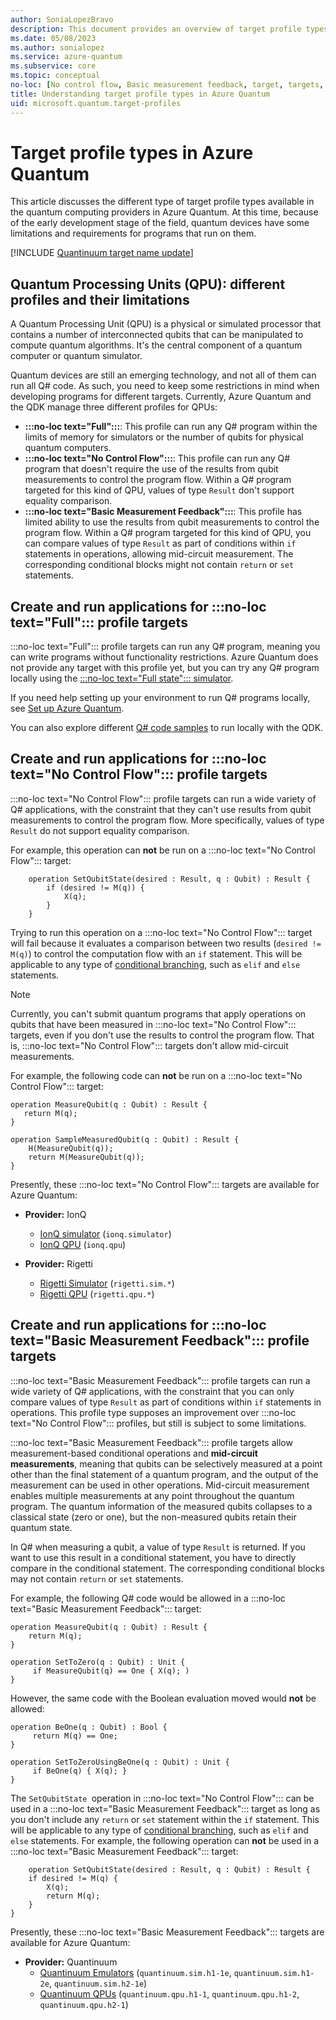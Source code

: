 ```yaml
---
author: SoniaLopezBravo
description: This document provides an overview of target profile types in Azure Quantum and their limitations
ms.date: 05/08/2023
ms.author: sonialopez
ms.service: azure-quantum
ms.subservice: core
ms.topic: conceptual
no-loc: [No control flow, Basic measurement feedback, target, targets, full]
title: Understanding target profile types in Azure Quantum
uid: microsoft.quantum.target-profiles
---
```


# Target profile types in Azure Quantum

This article discusses the different type of target profile types available in the quantum computing providers in Azure Quantum. At this time, because of the early development stage of the field, quantum devices have some limitations and requirements for programs that run on them.

[!INCLUDE [Quantinuum target name update](includes/quantinuum-name-change.md)] 

## Quantum Processing Units (QPU): different profiles and their limitations 

A Quantum Processing Unit (QPU) is a physical or simulated processor that contains a number of interconnected qubits that can be manipulated to compute
quantum algorithms. It's the central component of a quantum computer or quantum simulator.

Quantum devices are still an emerging technology, and not all of them can run all Q# code. As such, you need to keep some restrictions in mind when developing programs for different targets. Currently, Azure Quantum and the QDK manage three different profiles for QPUs:

- **:::no-loc text="Full":::**: This profile can run any Q# program within the limits of memory for simulators or the number of qubits for physical quantum computers.
- **:::no-loc text="No Control Flow":::**: This profile can run any Q# program that doesn't require the use of the results from qubit measurements to control the program flow. Within a Q# program targeted for this kind of QPU, values of type `Result` don't support equality comparison.
- **:::no-loc text="Basic Measurement Feedback":::**: This profile has limited ability to use the results from qubit measurements to control the program flow. Within a Q# program targeted for this kind of QPU, you can compare values of type `Result` as part of conditions within `if` statements in operations, allowing mid-circuit measurement. The corresponding conditional blocks might not contain `return` or `set` statements.

## Create and run applications for :::no-loc text="Full"::: profile targets

:::no-loc text="Full"::: profile targets can run any Q# program, meaning you can
write programs without functionality restrictions. Azure Quantum does not provide
any target with this profile yet, but you can try any Q# program locally using the
[:::no-loc text="Full state"::: simulator](xref:microsoft.quantum.machines.overview.full-state-simulator). 

If you need help setting up your environment to run Q# programs locally, see [Set up Azure Quantum](xref:microsoft.quantum.install-qdk.overview).

You can also explore different [Q# code samples](/samples/browse/?languages=qsharp) to run locally with the QDK.

## Create and run applications for :::no-loc text="No Control Flow"::: profile targets

:::no-loc text="No Control Flow"::: profile targets can run a wide variety of Q# applications, with
the constraint that they can't use results from qubit measurements to control
the program flow. More specifically, values of type `Result` do not support
equality comparison.

For example, this operation can **not** be run on a :::no-loc text="No Control Flow"::: target:

```qsharp
    operation SetQubitState(desired : Result, q : Qubit) : Result {
        if (desired != M(q)) {
            X(q);
        }
    }
```

Trying to run this operation on a :::no-loc text="No Control Flow"::: target will fail because it evaluates a comparison between two results (`desired != M(q)`)
to control the computation flow with an `if` statement. This will be applicable to any type of [conditional branching](xref:microsoft.quantum.qsharp.conditionalbranching), such as `elif` and `else` statements. 

> [!NOTE]
> Currently, you can't submit quantum programs that apply operations on qubits that have been measured in :::no-loc text="No Control Flow"::: targets, even
> if you don't use the results to control the program flow. That is, :::no-loc text="No Control Flow"::: targets don't allow mid-circuit measurements.
>
> For example, the following code can **not** be run on a :::no-loc text="No Control Flow"::: target:
> ```qsharp
> operation MeasureQubit(q : Qubit) : Result { 
>    return M(q); 
> }
>
> operation SampleMeasuredQubit(q : Qubit) : Result {
>     H(MeasureQubit(q));
>     return M(MeasureQubit(q));
> }
> ```

Presently, these :::no-loc text="No Control Flow"::: targets are available for Azure Quantum:

- **Provider:** IonQ
  - [IonQ simulator](xref:microsoft.quantum.providers.ionq#quantum-simulator) (`ionq.simulator`)
  - [IonQ QPU](xref:microsoft.quantum.providers.ionq##quantum-computer) (`ionq.qpu`)

- **Provider:** Rigetti
  - [Rigetti Simulator](xref:microsoft.quantum.providers.rigetti#simulators) (`rigetti.sim.*`)
  - [Rigetti QPU](xref:microsoft.quantum.providers.rigetti#quantum-computers) (`rigetti.qpu.*`)

## Create and run applications for :::no-loc text="Basic Measurement Feedback"::: profile targets

:::no-loc text="Basic Measurement Feedback"::: profile targets can run a wide variety of Q# applications, with the constraint that you can only compare values of type `Result` as part of conditions within `if` statements in operations. This profile type supposes an improvement over :::no-loc text="No Control Flow"::: profiles, but still is subject to some limitations.

:::no-loc text="Basic Measurement Feedback"::: profile targets allow measurement-based conditional operations and **mid-circuit measurements**, meaning that qubits can be selectively measured at a point other than the final statement of a quantum program, and the output of the measurement can be used in other operations. Mid-circuit measurement enables multiple measurements at any point throughout the quantum program. The quantum information of the measured qubits collapses to a classical state (zero or one), but the non-measured qubits retain their quantum state.

In Q# when measuring a qubit, a value of type `Result` is returned. If you want to use this result in a conditional statement, you have to directly compare in the conditional statement. The corresponding conditional blocks may not contain `return` or `set` statements. 

For example, the following Q# code would be allowed in a :::no-loc text="Basic Measurement Feedback"::: target:

```qsharp
operation MeasureQubit(q : Qubit) : Result { 
    return M(q); 
}

operation SetToZero(q : Qubit) : Unit {
     if MeasureQubit(q) == One { X(q); )
}
```
 
However, the same code with the Boolean evaluation moved would **not** be allowed:
 
```qsharp
operation BeOne(q : Qubit) : Bool {
     return M(q) == One;
}

operation SetToZeroUsingBeOne(q : Qubit) : Unit {
     if BeOne(q) { X(q); }
}
```

The `SetQubitState `operation in :::no-loc text="No Control Flow"::: can be used in a :::no-loc text="Basic Measurement Feedback"::: target as long as you don't include any `return` or `set` statement within the `if` statement. This will be applicable to any type of [conditional branching](xref:microsoft.quantum.qsharp.conditionalbranching), such as `elif` and `else` statements.  For example, the following operation can **not** be used in a :::no-loc text="Basic Measurement Feedback"::: target:

```qsharp
    operation SetQubitState(desired : Result, q : Qubit) : Result {
    if desired != M(q) {
        X(q);
        return M(q);
    }
}
```

Presently, these :::no-loc text="Basic Measurement Feedback"::: targets are available for Azure Quantum:

- **Provider:** Quantinuum
  - [Quantinuum Emulators](xref:microsoft.quantum.providers.quantinuum) (`quantinuum.sim.h1-1e`, `quantinuum.sim.h1-2e`, `quantinuum.sim.h2-1e`)
  - [Quantinuum QPUs](xref:microsoft.quantum.providers.quantinuum) (`quantinuum.qpu.h1-1`, `quantinuum.qpu.h1-2`, `quantinuum.qpu.h2-1`)
